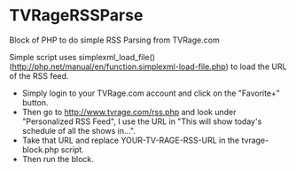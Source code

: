 TVRageRSSParse
==============

Block of PHP to do simple RSS Parsing from TVRage.com

Simple script uses simplexml_load_file() (http://php.net/manual/en/function.simplexml-load-file.php) to load the URL of the RSS feed. 
* Simply login to your TVRage.com account and click on the "Favorite+" button. 
* Then go to http://www.tvrage.com/rss.php and look under "Personalized RSS Feed", I use the URL in "This will show today's schedule of all the shows in...". 
* Take that URL and replace YOUR-TV-RAGE-RSS-URL in the tvrage-block.php script. 
* Then run the block.